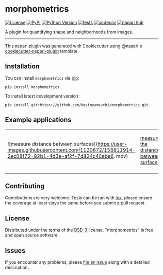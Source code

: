 # morphometrics

[![License](https://img.shields.io/pypi/l/morphometrics.svg?color=green)](https://github.com/kevinyamauchi/morphometrics/raw/main/LICENSE)
[![PyPI](https://img.shields.io/pypi/v/morphometrics.svg?color=green)](https://pypi.org/project/morphometrics)
[![Python Version](https://img.shields.io/pypi/pyversions/morphometrics.svg?color=green)](https://python.org)
[![tests](https://github.com/kevinyamauchi/morphometrics/workflows/tests/badge.svg)](https://github.com/kevinyamauchi/morphometrics/actions)
[![codecov](https://codecov.io/gh/kevinyamauchi/morphometrics/branch/main/graph/badge.svg)](https://codecov.io/gh/kevinyamauchi/morphometrics)
[![napari hub](https://img.shields.io/endpoint?url=https://api.napari-hub.org/shields/morphometrics)](https://napari-hub.org/plugins/morphometrics)

A plugin for quantifying shape and neighborhoods from images.

----------------------------------

This [napari] plugin was generated with [Cookiecutter] using [@napari]'s [cookiecutter-napari-plugin] template.

<!--
Don't miss the full getting started guide to set up your new package:
https://github.com/napari/cookiecutter-napari-plugin#getting-started

and review the napari docs for plugin developers:
https://napari.org/plugins/stable/index.html
-->

## Installation

You can install `morphometrics` via [pip]:

    pip install morphometrics



To install latest development version :

    pip install git+https://github.com/kevinyamauchi/morphometrics.git

## Example applications
<table border="0">
<tr><td>

![measure distance between surfaces](https://user-images.githubusercontent.com/1120672/158811914-2ec08f72-92b1-4d3e-af2f-7d824c40ebe6.
mov)

</td><td>

[measure the distance between surfaces](https://github.com/kevinyamauchi/morphometrics/blob/main/examples/surface_distance_measurement.ipynb)

</td></tr><tr><td>

</td><td>

</td></tr></table>

## Contributing

Contributions are very welcome. Tests can be run with [tox], please ensure
the coverage at least stays the same before you submit a pull request.

## License

Distributed under the terms of the [BSD-3] license,
"morphometrics" is free and open source software

## Issues

If you encounter any problems, please [file an issue] along with a detailed description.

[napari]: https://github.com/napari/napari
[Cookiecutter]: https://github.com/audreyr/cookiecutter
[@napari]: https://github.com/napari
[MIT]: http://opensource.org/licenses/MIT
[BSD-3]: http://opensource.org/licenses/BSD-3-Clause
[GNU GPL v3.0]: http://www.gnu.org/licenses/gpl-3.0.txt
[GNU LGPL v3.0]: http://www.gnu.org/licenses/lgpl-3.0.txt
[Apache Software License 2.0]: http://www.apache.org/licenses/LICENSE-2.0
[Mozilla Public License 2.0]: https://www.mozilla.org/media/MPL/2.0/index.txt
[cookiecutter-napari-plugin]: https://github.com/napari/cookiecutter-napari-plugin

[file an issue]: https://github.com/kevinyamauchi/morphometrics/issues

[napari]: https://github.com/napari/napari
[tox]: https://tox.readthedocs.io/en/latest/
[pip]: https://pypi.org/project/pip/
[PyPI]: https://pypi.org/
